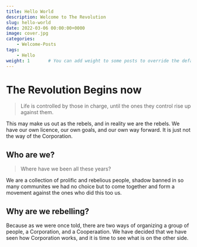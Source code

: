 ```yaml
---
title: Hello World
description: Welcome to The Revolution
slug: hello-world
date: 2022-03-06 00:00:00+0000
image: cover.jpg
categories:
    - Welcome-Posts
tags:
    - Hello
weight: 1       # You can add weight to some posts to override the default sorting (date descending)
---
```


# The Revolution Begins now

> Life is controlled by those in charge, until the ones they control rise up against them.

This may make us out as the rebels, and in reality we are the rebels. We have our own licence, our own goals, and our own way forward. It is just not the way of the Corporation.

## Who are we?

> Where have we been all these years?

We are a collection of prolific and rebelious people, shadow banned in so many communites we had no choice but to come together and form a movement against the ones who did this too us.

## Why are we rebelling?

Because as we were once told, there are two ways of organizing a group of people, a Corporation, and a Cooperaation. We have decided that we have seen how Corporation works, and it is time to see what
is on the other side.
